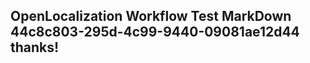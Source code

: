 <properties
ms.topic="hero-topic"
ms.test1="hero-topic"
ms.test2="test"/>

## OpenLocalization Workflow Test MarkDown 44c8c803-295d-4c99-9440-09081ae12d44 thanks!

